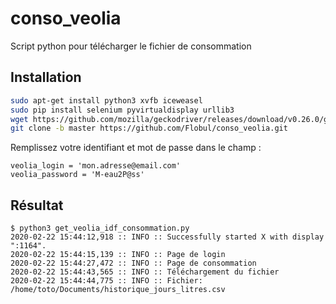 # conso_veolia
Script python pour télécharger le fichier de consommation

## Installation

```bash
sudo apt-get install python3 xvfb iceweasel
sudo pip install selenium pyvirtualdisplay urllib3
wget https://github.com/mozilla/geckodriver/releases/download/v0.26.0/geckodriver-v0.26.0-linux32.tar.gz && tar xzfz geckodriver-v0.26.0-linux32.tar.gz && sudo mv geckodriver /usr/local/bin && rm geckodriver-v0.26.0-linux32.tar.gz
git clone -b master https://github.com/Flobul/conso_veolia.git
```

Remplissez votre identifiant et mot de passe dans le champ :

```#Informations de connexion
veolia_login = 'mon.adresse@email.com'
veolia_password = 'M-eau2P@ss'
```


## Résultat

```
$ python3 get_veolia_idf_consommation.py
2020-02-22 15:44:12,918 :: INFO :: Successfully started X with display ":1164".
2020-02-22 15:44:15,139 :: INFO :: Page de login
2020-02-22 15:44:27,472 :: INFO :: Page de consommation
2020-02-22 15:44:43,565 :: INFO :: Téléchargement du fichier
2020-02-22 15:44:44,775 :: INFO :: Fichier: /home/toto/Documents/historique_jours_litres.csv
```
